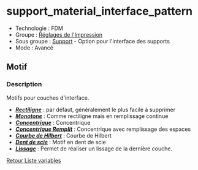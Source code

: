 # support_material_interface_pattern

* Technologie : FDM
* Groupe : [Réglages de l'Impression](../print_settings/print_settings.md)
* Sous groupe : [Support](../print_settings/print_settings.md#support) - Option pour l'interface des supports
* Mode : Avancé

## Motif

### Description

Motifs pour couches d'interface.

- ***[Rectiligne](pattern_rectilinear.md)*** : par défaut, généralement le plus facile à supprimer
- ***[Monotone](pattern_monotonic.md)***  : Comme rectiligne mais en remplissage continue
- ***[Concentrique](pattern_concentric.md)*** : Concentrique
- ***[Concentrique Remplit](pattern_concentricgapfill.md)*** : Concentrique avec remplissage des espaces
- ***[Courbe de Hilbert](pattern_hilbertcurve.md)*** : Courbe de Hilbert
- ***[Dent de scie](pattern_sawtooth.md)*** : Motif en dent de scie
- ***[Lissage](pattern_smooth.md)*** : Permet de réaliser un lissage de la dernière couche.


[Retour Liste variables](variable_list.md)